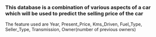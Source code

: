 ### This database is a combination of various aspects of a car which will be used to predict the selling price of the car
The feature used are
Year,	Present_Price,	Kms_Driven,	Fuel_Type,	Seller_Type,	Transmission,	Owner(number of previous owners)

